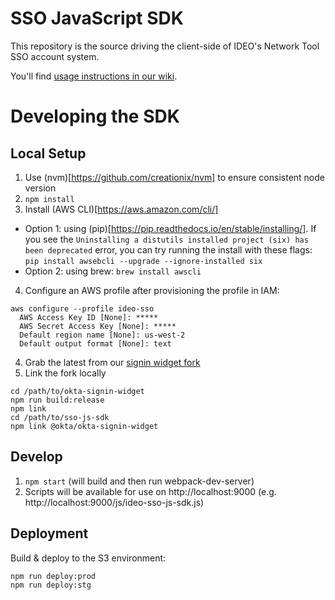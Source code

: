 # SSO JavaScript SDK

This repository is the source driving the client-side of IDEO's Network Tool SSO account system.

You'll find [usage instructions in our wiki](https://github.com/ideo/ideo-products/wiki/Ideo-SSO#2-add-the-js-sdk).

# Developing the SDK

## Local Setup

1. Use (nvm)[https://github.com/creationix/nvm] to ensure consistent node version
2. `npm install`
3. Install (AWS CLI)[https://aws.amazon.com/cli/]
  - Option 1: using (pip)[https://pip.readthedocs.io/en/stable/installing/]. If you see the `Uninstalling a distutils installed project (six) has been deprecated` error, you can try running the install with these flags: `pip install awsebcli --upgrade --ignore-installed six`
  - Option 2: using brew: `brew install awscli`

4. Configure an AWS profile after provisioning the profile in IAM:
```
aws configure --profile ideo-sso
  AWS Access Key ID [None]: *****
  AWS Secret Access Key [None]: *****
  Default region name [None]: us-west-2
  Default output format [None]: text
```

4. Grab the latest from our [signin widget fork](https://github.com/ideo/okta-signin-widget)
5. Link the fork locally
```
cd /path/to/okta-signin-widget
npm run build:release
npm link
cd /path/to/sso-js-sdk
npm link @okta/okta-signin-widget
```

## Develop

1. `npm start` (will build and then run webpack-dev-server)
2. Scripts will be available for use on http://localhost:9000 (e.g. http://localhost:9000/js/ideo-sso-js-sdk.js)

## Deployment

Build & deploy to the S3 environment:

```
npm run deploy:prod
npm run deploy:stg
```
